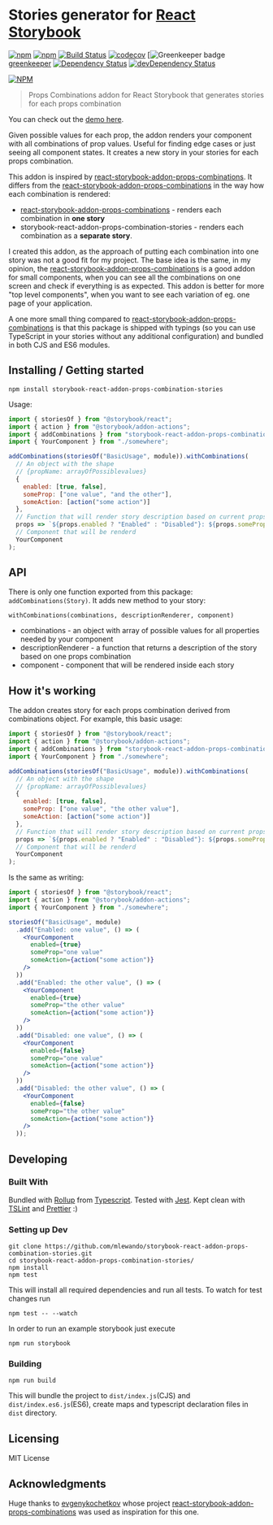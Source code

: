 # Stories generator for [React Storybook](https://github.com/storybooks/react-storybook)

[![npm][npm-version-svg]][npm]
[![npm][npm-downloads-svg]][npm]
[![Build Status][build-svg]][build]
[![codecov][coveradge-svg]][coveradge]
[![Greenkeeper badge][greenkeeper-svg][greenkeeper]
[![Dependency Status][deps-svg]][deps]
[![devDependency Status][dev-deps-svg]][dev-deps]

[![NPM][npm-stats-png]][npm]

[license-svg]: https://img.shields.io/github/license/mlewando/storybook-react-addon-props-combination-stories.svg
[license]: https://github.com/mlewando/storybook-react-addon-props-combination-stories/blob/master/LICENSE
[build-svg]: https://img.shields.io/travis/mlewando/storybook-react-addon-props-combination-stories.svg
[build]: https://travis-ci.org/mlewando/storybook-react-addon-props-combination-stories
[npm-version-svg]: https://img.shields.io/npm/v/storybook-react-addon-props-combination-stories.svg
[npm]: https://badge.fury.io/js/storybook-react-addon-props-combination-stories
[coveradge-svg]: https://img.shields.io/codecov/c/github/mlewando/storybook-react-addon-props-combination-stories.svg
[coveradge]: https://codecov.io/gh/mlewando/storybook-react-addon-props-combination-stories
[deps-svg]: https://img.shields.io/david/mlewando/storybook-react-addon-props-combination-stories.svg
[deps]: https://david-dm.org/mlewando/storybook-react-addon-props-combination-stories
[dev-deps-svg]: https://img.shields.io/david/dev/mlewando/storybook-react-addon-props-combination-stories.svg
[dev-deps]: https://david-dm.org/mlewando/storybook-react-addon-props-combination-stories?type=dev
[npm-downloads-svg]: https://img.shields.io/npm/dm/storybook-react-addon-props-combination-stories.svg
[npm-stats-png]: https://nodei.co/npm/storybook-react-addon-props-combination-stories.png
[greenkeeper]: https://greenkeeper.io/
[greenkeeper-svg]: https://badges.greenkeeper.io/mlewando/storybook-react-addon-props-combination-stories.svg

> Props Combinations addon for React Storybook that generates stories for each props combination

You can check out the [demo here](https://mlewando.github.io/storybook-react-addon-props-combination-stories/).

Given possible values for each prop, the addon renders your component with all combinations of prop values.
Useful for finding edge cases or just seeing all component states.
It creates a new story in your stories for each props combination.

This addon is inspired by [react-storybook-addon-props-combinations](https://github.com/evgenykochetkov/react-storybook-addon-props-combinations). It differs from the [react-storybook-addon-props-combinations](https://github.com/evgenykochetkov/react-storybook-addon-props-combinations) in the way how each combination is rendered:

* [react-storybook-addon-props-combinations](https://github.com/evgenykochetkov/react-storybook-addon-props-combinations) - renders each combination in **one story**
* storybook-react-addon-props-combination-stories - renders each combination as a **separate story**.

I created this addon, as the approach of putting each combination into one story was not a good fit for my project. The base idea is the same, in my opinion, the [react-storybook-addon-props-combinations](https://github.com/evgenykochetkov/react-storybook-addon-props-combinations) is a good addon for small components, when you can see all the combinations on one screen and check if everything is as expected. This addon is better for more "top level components", when you want to see each variation of eg. one page of your application.

A one more small thing compared to [react-storybook-addon-props-combinations](https://github.com/evgenykochetkov/react-storybook-addon-props-combinations) is that this package is shipped with typings (so you can use TypeScript in your stories without any additional configuration) and bundled in both CJS and ES6 modules.

## Installing / Getting started

```shell
npm install storybook-react-addon-props-combination-stories
```

Usage:

```js
import { storiesOf } from "@storybook/react";
import { action } from "@storybook/addon-actions";
import { addCombinations } from "storybook-react-addon-props-combination-stories";
import { YourComponent } from "./somewhere";

addCombinations(storiesOf("BasicUsage", module)).withCombinations(
  // An object with the shape
  // {propName: arrayOfPossiblevalues}
  {
    enabled: [true, false],
    someProp: ["one value", "and the other"],
    someAction: [action("some action")]
  },
  // Function that will render story description based on current props
  props => `${props.enabled ? "Enabled" : "Disabled"}: ${props.someProp}`,
  // Component that will be renderd
  YourComponent
);
```

## API

There is only one function exported from this package: `addCombinations(Story)`. It adds new method to your story:

`withCombinations(combinations, descriptionRenderer, component)`

* combinations - an object with array of possible values for all properties needed by your component
* descriptionRenderer - a function that returns a description of the story based on one props combination
* component - component that will be rendered inside each story

## How it's working

The addon creates story for each props combination derived from combinations object. For example, this basic usage:

```js
import { storiesOf } from "@storybook/react";
import { action } from "@storybook/addon-actions";
import { addCombinations } from "storybook-react-addon-props-combination-stories";
import { YourComponent } from "./somewhere";

addCombinations(storiesOf("BasicUsage", module)).withCombinations(
  // An object with the shape
  // {propName: arrayOfPossiblevalues}
  {
    enabled: [true, false],
    someProp: ["one value", "the other value"],
    someAction: [action("some action")]
  },
  // Function that will render story description based on current props
  props => `${props.enabled ? "Enabled" : "Disabled"}: ${props.someProp}`,
  // Component that will be renderd
  YourComponent
);
```

Is the same as writing:

```jsx
import { storiesOf } from "@storybook/react";
import { action } from "@storybook/addon-actions";
import { YourComponent } from "./somewhere";

storiesOf("BasicUsage", module)
  .add("Enabled: one value", () => (
    <YourComponent
      enabled={true}
      someProp="one value"
      someAction={action("some action")}
    />
  ))
  .add("Enabled: the other value", () => (
    <YourComponent
      enabled={true}
      someProp="the other value"
      someAction={action("some action")}
    />
  ))
  .add("Disabled: one value", () => (
    <YourComponent
      enabled={false}
      someProp="one value"
      someAction={action("some action")}
    />
  ))
  .add("Disabled: the other value", () => (
    <YourComponent
      enabled={false}
      someProp="the other value"
      someAction={action("some action")}
    />
  ));
```

## Developing

### Built With

Bundled with [Rollup](https://rollupjs.org/) from [Typescript](https://www.typescriptlang.org/). Tested with [Jest](https://facebook.github.io/jest/). Kept clean with [TSLint](https://palantir.github.io/tslint/) and [Prettier](https://prettier.io/) :)

### Setting up Dev

```shell
git clone https://github.com/mlewando/storybook-react-addon-props-combination-stories.git
cd storybook-react-addon-props-combination-stories/
npm install
npm test
```

This will install all required dependencies and run all tests. To watch for test changes run

```shell
npm test -- --watch
```

In order to run an example storybook just execute

```shell
npm run storybook
```

### Building

```shell
npm run build
```

This will bundle the project to `dist/index.js`(CJS) and `dist/index.es6.js`(ES6), create maps and typescript declaration files in `dist` directory.

## Licensing

MIT License

## Acknowledgments

Huge thanks to [evgenykochetkov](https://github.com/evgenykochetkov) whose project [react-storybook-addon-props-combinations](https://github.com/evgenykochetkov/react-storybook-addon-props-combinations) was used as inspiration for this one.
